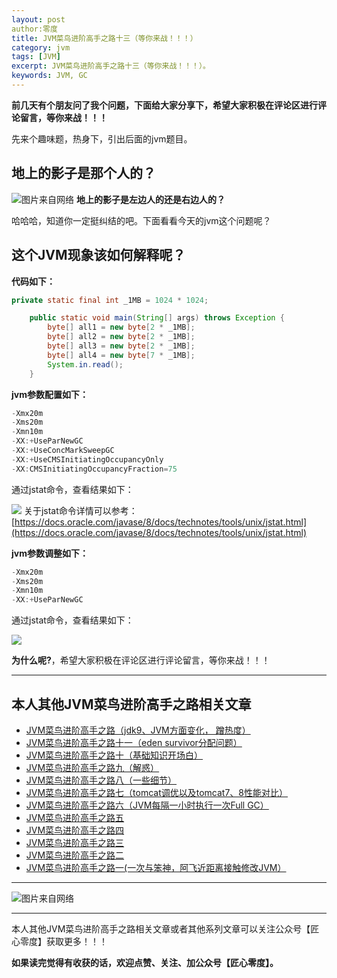 ```yaml
---
layout: post 
author:零度
title: JVM菜鸟进阶高手之路十三（等你来战！！！）
category: jvm
tags: [JVM]
excerpt: JVM菜鸟进阶高手之路十三（等你来战！！！）。
keywords: JVM, GC
---
```


**前几天有个朋友问了我个问题，下面给大家分享下，希望大家积极在评论区进行评论留言，等你来战！！！**

先来个趣味题，热身下，引出后面的jvm题目。
## 地上的影子是那个人的？
![图片来自网络](http://upload-images.jianshu.io/upload_images/7849276-92d3f09fae12304e.JPEG?imageMogr2/auto-orient/strip%7CimageView2/2/w/1240)
**地上的影子是左边人的还是右边人的？**

哈哈哈，知道你一定挺纠结的吧。下面看看今天的jvm这个问题呢？
## 这个JVM现象该如何解释呢？
**代码如下：**
``` java
private static final int _1MB = 1024 * 1024;

	public static void main(String[] args) throws Exception {
		byte[] all1 = new byte[2 * _1MB];
		byte[] all2 = new byte[2 * _1MB];
		byte[] all3 = new byte[2 * _1MB];
		byte[] all4 = new byte[7 * _1MB];
		System.in.read();
	}
```
**jvm参数配置如下：**
``` java
-Xmx20m
-Xms20m
-Xmn10m
-XX:+UseParNewGC 
-XX:+UseConcMarkSweepGC 
-XX:+UseCMSInitiatingOccupancyOnly 
-XX:CMSInitiatingOccupancyFraction=75 
```
通过jstat命令，查看结果如下：

![](http://upload-images.jianshu.io/upload_images/7849276-7d4ec32bd5e7a735.png?imageMogr2/auto-orient/strip%7CimageView2/2/w/1240)
关于jstat命令详情可以参考：
[https://docs.oracle.com/javase/8/docs/technotes/tools/unix/jstat.html](https://docs.oracle.com/javase/8/docs/technotes/tools/unix/jstat.html)

**jvm参数调整如下：**
``` java
-Xmx20m
-Xms20m
-Xmn10m
-XX:+UseParNewGC 
```
通过jstat命令，查看结果如下：

![](http://upload-images.jianshu.io/upload_images/7849276-c2998bc6cf44417d.png?imageMogr2/auto-orient/strip%7CimageView2/2/w/1240)

**为什么呢?**，希望大家积极在评论区进行评论留言，等你来战！！！



--------------------------
## 本人其他JVM菜鸟进阶高手之路相关文章
- [JVM菜鸟进阶高手之路（jdk9、JVM方面变化， 蹭热度）](https://mp.weixin.qq.com/s?__biz=MzU2NjIzNDk5NQ==&mid=2247483711&idx=1&sn=2e2e702f68d84d3c9dc9173b56de603c&scene=19#wechat_redirect)
- [JVM菜鸟进阶高手之路十一（eden survivor分配问题）](https://mp.weixin.qq.com/s?__biz=MzU2NjIzNDk5NQ==&mid=2247483702&idx=1&sn=310d34a5a10f12959fd58581507e7b3f&scene=19#wechat_redirect)
- [JVM菜鸟进阶高手之路十（基础知识开场白）](https://mp.weixin.qq.com/s?__biz=MzU2NjIzNDk5NQ==&mid=2247483703&idx=1&sn=d24bf3f2fe869e272e0c1543cc8ebf42&scene=19#wechat_redirect)
- [JVM菜鸟进阶高手之路九（解惑）](https://mp.weixin.qq.com/s?__biz=MzU2NjIzNDk5NQ==&mid=2247483673&idx=1&sn=bc11600868fd7d659bb6792101c1fd20&scene=19#wechat_redirect)
- [JVM菜鸟进阶高手之路八（一些细节）](https://mp.weixin.qq.com/s?__biz=MzU2NjIzNDk5NQ==&mid=2247483688&idx=1&sn=4d9023d7f556b308070915df999ce4a9&scene=19#wechat_redirect)
- [JVM菜鸟进阶高手之路七（tomcat调优以及tomcat7、8性能对比）](https://mp.weixin.qq.com/s?__biz=MzU2NjIzNDk5NQ==&mid=2247483695&idx=1&sn=3afc6e930ed602dad45bc1ae75afef7e&scene=19#wechat_redirect)
- [JVM菜鸟进阶高手之路六（JVM每隔一小时执行一次Full GC）](https://mp.weixin.qq.com/s?__biz=MzU2NjIzNDk5NQ==&mid=2247483691&idx=1&sn=61e77c56a654985eb44c3e8f91f088a9&scene=19#wechat_redirect)
- [JVM菜鸟进阶高手之路五](https://mp.weixin.qq.com/s?__biz=MzU2NjIzNDk5NQ==&mid=2247483691&idx=2&sn=e80b391d9bec94e24cad615dab156d46&scene=19#wechat_redirect)
- [JVM菜鸟进阶高手之路四](https://mp.weixin.qq.com/s?__biz=MzU2NjIzNDk5NQ==&mid=2247483680&idx=4&sn=d590b1dcb0533027b0e632fe6c1f4d21&scene=19#wechat_redirect)
- [JVM菜鸟进阶高手之路三](https://mp.weixin.qq.com/s?__biz=MzU2NjIzNDk5NQ==&mid=2247483680&idx=3&sn=0f0d3ca480c28470ef41686ad7d61a6c&scene=19#wechat_redirect)
- [JVM菜鸟进阶高手之路二](https://mp.weixin.qq.com/s?__biz=MzU2NjIzNDk5NQ==&mid=2247483680&idx=2&sn=c83333705f423ad344c61a8541457897&scene=19#wechat_redirect)
- [JVM菜鸟进阶高手之路一(一次与笨神，阿飞近距离接触修改JVM）](https://mp.weixin.qq.com/s?__biz=MzU2NjIzNDk5NQ==&mid=2247483680&idx=1&sn=079d801a792b03016704dfcc99158b6e&scene=19#wechat_redirect)

----------------------------------------------------------------
![图片来自网络](http://upload-images.jianshu.io/upload_images/7849276-bf57531b1e784827.png?imageMogr2/auto-orient/strip%7CimageView2/2/w/1240)

-------------------

本人其他JVM菜鸟进阶高手之路相关文章或者其他系列文章可以关注公众号【匠心零度】获取更多！！！

**如果读完觉得有收获的话，欢迎点赞、关注、加公众号【匠心零度】。**